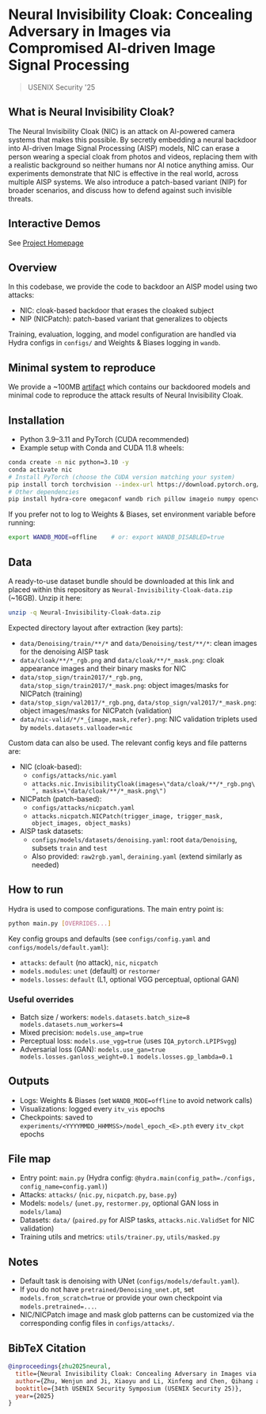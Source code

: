 # Neural Invisibility Cloak: Concealing Adversary in Images via Compromised AI-driven Image Signal Processing

> USENIX Security '25

## What is Neural Invisibility Cloak?

The Neural Invisibility Cloak (NIC) is an attack on AI-powered camera systems that makes this possible. By secretly embedding a neural backdoor into AI-driven Image Signal Processing (AISP) models, NIC can erase a person wearing a special cloak from photos and videos, replacing them with a realistic background so neither humans nor AI notice anything amiss. Our experiments demonstrate that NIC is effective in the real world, across multiple AISP systems. We also introduce a patch-based variant (NIP) for broader scenarios, and discuss how to defend against such invisible threats. 

## Interactive Demos

See [Project Homepage](https://sites.google.com/view/neural-invisibility-cloak)

## Overview

In this codebase, we provide the code to backdoor an AISP model using two attacks:
- NIC: cloak-based backdoor that erases the cloaked subject
- NIP (NICPatch): patch-based variant that generalizes to objects

Training, evaluation, logging, and model configuration are handled via Hydra configs in `configs/` and Weights & Biases logging in `wandb`.

## Minimal system to reproduce 

We provide a ~100MB [artifact](https://zenodo.org/records/15510754) which contains our backdoored models and minimal code to reproduce the attack results of Neural Invisibility Cloak.

## Installation

- Python 3.9–3.11 and PyTorch (CUDA recommended)
- Example setup with Conda and CUDA 11.8 wheels:

```bash
conda create -n nic python=3.10 -y
conda activate nic
# Install PyTorch (choose the CUDA version matching your system)
pip install torch torchvision --index-url https://download.pytorch.org/whl/cu118
# Other dependencies
pip install hydra-core omegaconf wandb rich pillow imageio numpy opencv-python
```

If you prefer not to log to Weights & Biases, set environment variable before running:

```bash
export WANDB_MODE=offline    # or: export WANDB_DISABLED=true
```

## Data

A ready-to-use dataset bundle should be downloaded at this link and placed within this repository as `Neural-Invisibility-Cloak-data.zip` (~16GB). Unzip it here:

```bash
unzip -q Neural-Invisibility-Cloak-data.zip
```

Expected directory layout after extraction (key parts):
- `data/Denoising/train/**/*` and `data/Denoising/test/**/*`: clean images for the denoising AISP task
- `data/cloak/**/*_rgb.png` and `data/cloak/**/*_mask.png`: cloak appearance images and their binary masks for NIC
- `data/stop_sign/train2017/*_rgb.png`, `data/stop_sign/train2017/*_mask.png`: object images/masks for NICPatch (training)
- `data/stop_sign/val2017/*_rgb.png`, `data/stop_sign/val2017/*_mask.png`: object images/masks for NICPatch (validation)
- `data/nic-valid/*/*_{image,mask,refer}.png`: NIC validation triplets used by `models.datasets.valloader=nic`

Custom data can also be used. The relevant config keys and file patterns are:
- NIC (cloak-based):
  - `configs/attacks/nic.yaml`
  - `attacks.nic.InvisibilityCloak(images=\"data/cloak/**/*_rgb.png\", masks=\"data/cloak/**/*_mask.png\")`
- NICPatch (patch-based):
  - `configs/attacks/nicpatch.yaml`
  - `attacks.nicpatch.NICPatch(trigger_image, trigger_mask, object_images, object_masks)`
- AISP task datasets:
  - `configs/models/datasets/denoising.yaml`: root `data/Denoising`, subsets `train` and `test`
  - Also provided: `raw2rgb.yaml`, `deraining.yaml` (extend similarly as needed)

## How to run

Hydra is used to compose configurations. The main entry point is:

```bash
python main.py [OVERRIDES...]
```

Key config groups and defaults (see `configs/config.yaml` and `configs/models/default.yaml`):
- `attacks`: `default` (no attack), `nic`, `nicpatch`
- `models.modules`: `unet` (default) or `restormer`
- `models.losses`: `default` (L1, optional VGG perceptual, optional GAN)

### Useful overrides
- Batch size / workers: `models.datasets.batch_size=8 models.datasets.num_workers=4`
- Mixed precision: `models.use_amp=true`
- Perceptual loss: `models.use_vgg=true` (uses `IQA_pytorch.LPIPSvgg`)
- Adversarial loss (GAN): `models.use_gan=true models.losses.ganloss_weight=0.1 models.losses.gp_lambda=0.1`

## Outputs

- Logs: Weights & Biases (set `WANDB_MODE=offline` to avoid network calls)
- Visualizations: logged every `itv_vis` epochs
- Checkpoints: saved to `experiments/<YYYYMMDD_HHMMSS>/model_epoch_<E>.pth` every `itv_ckpt` epochs

## File map
- Entry point: `main.py` (Hydra config: `@hydra.main(config_path=./configs, config_name=config.yaml)`)
- Attacks: `attacks/` (`nic.py`, `nicpatch.py`, `base.py`)
- Models: `models/` (`unet.py`, `restormer.py`, optional GAN loss in `models/lama`)
- Datasets: `data/` (`paired.py` for AISP tasks, `attacks.nic.ValidSet` for NIC validation)
- Training utils and metrics: `utils/trainer.py`, `utils/masked.py`

## Notes
- Default task is denoising with UNet (`configs/models/default.yaml`).
- If you do not have `pretrained/Denoising_unet.pt`, set `models.from_scratch=true` or provide your own checkpoint via `models.pretrained=...`.
- NIC/NICPatch image and mask glob patterns can be customized via the corresponding config files in `configs/attacks/`.

## BibTeX Citation

```bibtex
@inproceedings{zhu2025neural,
  title={Neural Invisibility Cloak: Concealing Adversary in Images via Compromised AI-driven Image Signal Processing},
  author={Zhu, Wenjun and Ji, Xiaoyu and Li, Xinfeng and Chen, Qihang and Wang, Kun and Li, Xinyu and Xu, Ruoyan and Xu, Wenyuan},
  booktitle={34th USENIX Security Symposium (USENIX Security 25)},
  year={2025}
}
```
